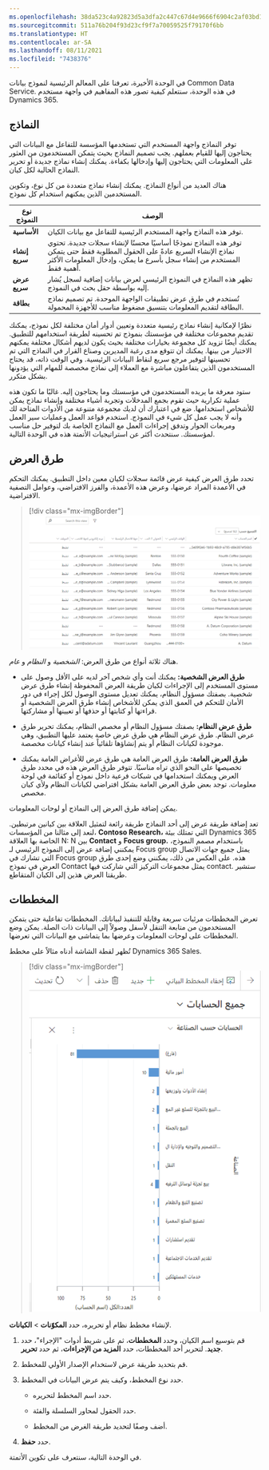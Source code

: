 ```yaml
---
ms.openlocfilehash: 38da523c4a92823d5a3dfa2c447c67d4e9666f6904c2af03bd12864e0aecc50a
ms.sourcegitcommit: 511a76b204f93d23cf9f7a70059525f79170f6bb
ms.translationtype: HT
ms.contentlocale: ar-SA
ms.lasthandoff: 08/11/2021
ms.locfileid: "7438376"
---
```

في الوحدة الأخيرة، تعرفنا على المعالم الرئيسية لنموذج بيانات Common Data Service. في هذه الوحدة، سنتعلم كيفية تصور هذه المفاهيم في واجهة مستخدم Dynamics 365.

<a name="forms"></a>النماذج
-----

توفر النماذج واجهة المستخدم التي تستخدمها المؤسسة للتفاعل مع البيانات التي يحتاجون إليها للقيام بعملهم. يجب تصميم النماذج بحيث يتمكن المستخدمون من العثور على المعلومات التي يحتاجون إليها وإدخالها بكفاءة. يمكنك إنشاء نماذج جديدة أو تحرير النماذج الحالية لكل كيان.

هناك العديد من أنواع النماذج. يمكنك إنشاء نماذج متعددة من كل نوع، وتكوين المستخدمين الذين يمكنهم استخدام كل نموذج.

| **نوع النموذج**    | **الوصف**                                                                                                                                                                                                                    |
|------------------|------------------------------------------------------------------------------------------------------------------------------------------------------------------------------------------------------------------------------------|
| **الأساسية**         | توفر هذه النماذج واجهة المستخدم الرئيسية للتفاعل مع بيانات الكيان.                                                                                                                                                      |
| **إنشاء سريع** | توفر هذه النماذج نموذجًا أساسيًا محسنًا لإنشاء سجلات جديدة. تحتوي نماذج الإنشاء السريع عادةً على الحقول المطلوبة فقط حتى يتمكن المستخدم من إنشاء سجل بأسرع ما يمكن، وإدخال المعلومات الأكثر أهمية فقط. |
| **عرض سريع**   | تظهر هذه النماذج في النموذج الرئيسي لعرض بيانات إضافية لسجل يُشار إليه بواسطة حقل بحث في النموذج.                                                                                                  |
| **بطاقة**         | تُستخدم في طرق عرض تطبيقات الواجهة الموحدة. تم تصميم نماذج البطاقة لتقديم المعلومات بتنسيق مضغوط مناسب للأجهزة المحمولة.                                                                                  |

نظرًا لإمكانية إنشاء نماذج رئيسية متعددة وتعيين أدوار أمان مختلفة لكل نموذج، يمكنك تقديم مجموعات مختلفة في مؤسستك بنموذج تم تحسينه لطريقة استخدامهم للتطبيق. يمكنك أيضًا تزويد كل مجموعة بخيارات مختلفة بحيث يكون لديهم أشكال مختلفة يمكنهم الاختيار من بينها.
يمكنك أن تتوقع مدى رغبة المديرين وصناع القرار في النماذج التي تم تحسينها لتوفير مرجع سريع لنقاط البيانات الرئيسية. وفي الوقت ذاته، قد يحتاج المستخدمون الذين يتفاعلون مباشرة مع العملاء إلى نماذج مخصصة للمهام التي يؤدونها بشكل متكرر. 

ستود معرفة ما يريده المستخدمون في مؤسستك وما يحتاجون إليه. غالبًا ما تكون هذه عملية تكرارية حيث تقوم بجمع المدخلات وتجربة أشياء مختلفة وإنشاء نماذج يمكن للأشخاص استخدامها. ضع في اعتبارك أن لديك مجموعة متنوعة من الأدوات المتاحة لك وأنه لا يجب عمل كل شيء في النموذج. استخدم قواعد العمل وعمليات سير العمل ومربعات الحوار وتدفق إجراءات العمل مع النماذج الخاصة بك لتوفير حل مناسب لمؤسستك. سنتحدث أكثر عن استراتيجيات الأتمتة هذه في الوحدة التالية.

<a name="views"></a>طرق العرض
-----

تحدد طرق العرض كيفية عرض قائمة سجلات لكيان معين داخل التطبيق. يمكنك التحكم في الأعمدة المراد عرضها، وعرض هذه الأعمدة، والفرز الافتراضي، وعوامل التصفية الافتراضية.

> [!div class="mx-imgBorder"]
> ![طريقة عرض الحساب](../media/m2-account-view.png)

هناك ثلاثة أنواع من طرق العرض: *الشخصية* و *النظام* و *عام*.

-   **طرق العرض الشخصية:** يمكنك أنت وأي شخص آخر لديه على الأقل وصول على مستوى المستخدم إلى الإجراءات لكيان طريقة العرض المحفوظة إنشاء طرق عرض شخصية. بصفتك مسؤول النظام، يمكنك تعديل مستوى الوصول لكل إجراء في دور الأمان للتحكم في العمق الذي يمكن للأشخاص إنشاء طرق العرض الشخصية أو قراءتها أو كتابتها أو حذفها أو تعيينها أو مشاركتها.

-   **طرق عرض النظام:** بصفتك مسؤول النظام أو مخصص النظام، يمكنك تحرير طرق عرض النظام. طرق عرض النظام هي طرق عرض خاصة يعتمد عليها التطبيق، وهي موجودة لكيانات النظام أو يتم إنشاؤها تلقائياً عند إنشاء كيانات مخصصة.

-   **طرق العرض العامة:** طرق العرض العامة هي طرق عرض للأغراض العامة يمكنك تخصيصها على النحو الذي تراه مناسبًا. تتوفر طرق العرض هذه في محدد طرق العرض ويمكنك استخدامها في شبكات فرعية داخل نموذج أو كقائمة في لوحة معلومات. توجد بعض طرق العرض العامة بشكل افتراضي لكيانات النظام ولأي كيان مخصص.

يمكن إضافة طرق العرض إلى النماذج أو لوحات المعلومات.

تعد إضافة طريقة عرض إلى أحد النماذج طريقة رائعة لتمثيل العلاقة بين كيانين مرتبطين. لنعد إلى مثالنا من المؤسسات، **Contoso Research،** التي تمتلك بيئة Dynamics 365 الخاصة بها العلاقة N: N بين **Contact** و **Focus group.** باستخدام مصمم النموذج، يمكنني إضافة عرض إلى النموذج الرئيسي لـ Focus group يمثل جميع جهات الاتصال التي تشارك في Focus group هذه. على العكس من ذلك، يمكنني وضع إحدى طرق العرض في نموذج Contact يمثل مجموعات التركيز التي شاركت فيها contact. ستشير طريقتا العرض هذين إلى الكيان المتقاطع.

<a name="charts"></a>المخططات
-----

تعرض المخططات مرئيات سريعة وقابلة للتنفيذ لبياناتك. المخططات تفاعلية حتى يتمكن المستخدمون من متابعة التنقل لأسفل وصولاً إلى البيانات ذات الصلة.
يمكن وضع المخططات على لوحات المعلومات وعرضها بما يتماشى مع البيانات التي تعرضها.

تُظهر لقطة الشاشة أدناه مثالاً على مخطط Dynamics 365 Sales.

> [!div class="mx-imgBorder"]
> ![جدول الحسابات](../media/m2-chart.png)

لإنشاء مخطط نظام أو تحريره، حدد **المكوّنات** \> **الكيانات**.

1.  قم بتوسيع اسم الكيان، وحدد **المخططات**، ثم على شريط أدوات "الإجراء"، حدد **جديد**.  لتحرير أحد المخططات، حدد **المزيد من الإجراءات**، ثم حدد **تحرير**.

2.  قم بتحديد طريقة عرض لاستخدام الإصدار الأولي للمخطط.

3.  حدد نوع المخطط، وكيف يتم عرض البيانات في المخطط.

    -   حدد اسم المخطط لتحريره.

    -   حدد الحقول لمحاور السلسلة والفئة.

    -   أضف وصفًا لتحديد طريقة الغرض من المخطط.

4.  حدد **حفظ**.

في الوحدة التالية، سنتعرف على تكوين الأتمتة.
